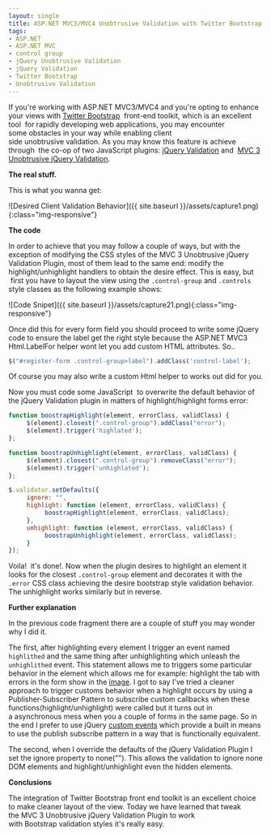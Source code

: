 ```yaml
---
layout: single
title: ASP.NET MVC3/MVC4 Unobtrusive Validation with Twitter Bootstrap style views
tags:
- ASP.NET
- ASP.NET MVC
- control group
- jQuery Unobtrusive Validation
- jQuery Validation
- Twitter Bootstrap
- Unobtrusive Validation
---
```


If you're working with ASP.NET MVC3/MVC4 and you're opting to enhance your views with [Twitter Bootstrap](http://twitter.github.com/bootstrap/)  front-end toolkit, which is an excellent tool  for rapidly developing web applications, you may encounter some obstacles in your way while enabling client side unobtrusive validation. As you may know this feature is achieve through  the co-op of two JavaScript plugins: [jQuery Validation](http://docs.jquery.com/Plugins/Validation) and  [MVC 3 Unobtrusive jQuery Validation](http://nraykov.wordpress.com/2011/06/06/asp-net-mvc-3-unobtrusive-client-side-validation/).

**The real stuff.**

This is what you wanna get:

![Desired Client Validation Behavior]({{ site.baseurl }}/assets/capture1.png){:class="img-responsive"}

**The code**

In order to achieve that you may follow a couple of ways, but with the exception of modifying the CSS styles of the MVC 3 Unobtrusive jQuery Validation Plugin, most of them lead to the same end: modify the highlight/unhighlight handlers to obtain the desire effect. This is easy, but  first you have to layout the view using the `.control-group` and `.controls` style classes as the following example shows:

![Code Snipet]({{ site.baseurl }}/assets/capture21.png){:class="img-responsive"}

Once did this for every form field you should proceed to write some jQuery code to ensure the label get the right style because the ASP.NET MVC3 Html.LabelFor helper wont let you add custom HTML attributes. So..

``` javascript
$("#register-form .control-group>label").addClass('control-label');
```

Of course you may also write a custom Html helper to works out did for you.

Now you must code some JavaScript  to overwrite the default behavior of the jQuery Validation plugin in matters of highlight/highlight forms error:

``` javascript
function boostrapHighlight(element, errorClass, validClass) {
     $(element).closest(".control-group").addClass("error");
     $(element).trigger('highlated');
};

function boostrapUnhighlight(element, errorClass, validClass) {
     $(element).closest(".control-group").removeClass("error");
     $(element).trigger('unhighlated');
};

$.validator.setDefaults({
     ignore: "",
     highlight: function (element, errorClass, validClass) {
          boostrapHighlight(element, errorClass, validClass);
     },
     unhighlight: function (element, errorClass, validClass) {
          boostrapUnhighlight(element, errorClass, validClass);
     }
});

```

Voila!  it's done!. Now when the plugin desires to highlight an element it looks for the closest `.control-group` element and decorates it with the `.error` CSS class achieving the desire bootstrap style validation behavior. The unhighlight works similarly but in reverse.

**Further explanation**

In the previous code fragment there are a couple of stuff you may wonder why I did it.

The first, after highlighting every element I trigger an event named `highlithed` and the same thing after unhighlighting which unleash the `unhighlithed` event. This statement allows me to triggers some particular behavior in the element which allows me for example: highlight the tab with errors in the form show in the [image](#desired). I got to say I've tried a cleaner approach to trigger customs behavior when a highlight occurs by using a Publisher-Subscriber Pattern to subscribe custom callbacks when these functions(highlight/unhighlight) were called but it turns out in a asynchronous mess when you a couple of forms in the same page. So in the end I prefer to use jQuery [custom events](http://dailyjs.com/2009/11/14/jquery-custom-events/) which provide a built in means to use the publish subscribe pattern in a way that is functionally equivalent.

The second, when I override the defaults of the jQuery Validation Plugin I set the ignore property to none(""). This allows the validation to ignore none DOM elements and highlight/unhighlight even the hidden elements.

**Conclusions**

The integration of Twitter Bootstrap front end toolkit is an excellent choice to make cleaner layout of the view. Today we have learned that tweak the MVC 3 Unobtrusive jQuery Validation Plugin to work with Bootstrap validation styles it's really easy.
